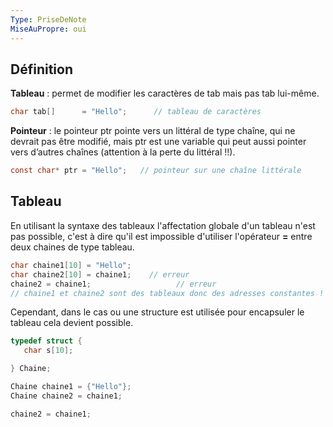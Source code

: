 ```yaml
---
Type: PriseDeNote
MiseAuPropre: oui
---
```


## Définition
**Tableau** : permet de modifier les caractères de tab mais pas tab lui-même.
```c
char tab[]      = "Hello";      // tableau de caractères
```
**Pointeur** : le pointeur ptr pointe vers un littéral de type chaîne, qui ne devrait pas être modifié, mais ptr est une variable qui peut aussi pointer vers d’autres chaînes (attention à la perte du littéral !!).
```c
const char* ptr = "Hello";   // pointeur sur une chaîne littérale
```

## Tableau
En utilisant la syntaxe des tableaux l'affectation globale d'un tableau n'est pas possible, c'est à dire qu'il est impossible d'utiliser l'opérateur **=** entre deux chaines de type tableau.

```c
char chaine1[10] = "Hello";
char chaine2[10] = chaine1;    // erreur
chaine2 = chaine1;                   // erreur
// chaine1 et chaine2 sont des tableaux donc des adresses constantes !
```

Cependant, dans le cas ou une structure est utilisée pour encapsuler le tableau cela devient possible.

```c
typedef struct {
   char s[10];

} Chaine;

Chaine chaine1 = {"Hello"};
Chaine chaine2 = chaine1;

chaine2 = chaine1;
```

